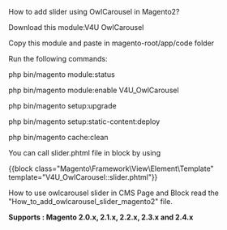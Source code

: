 How to add slider using OwlCarousel in Magento2?

Download this module:V4U OwlCarousel

Copy this module and paste in magento-root/app/code folder

Run the following commands:

php bin/magento module:status

php bin/magento module:enable V4U_OwlCarousel

php bin/magento setup:upgrade

php bin/magento setup:static-content:deploy

php bin/magento cache:clean

You can call slider.phtml file in block by using

{{block class="Magento\Framework\View\Element\Template" template="V4U_OwlCarousel::slider.phtml"}}

How to use owlcarousel slider in CMS Page and Block read the "How_to_add_owlcarousel_slider_magento2" file.

<b>Supports : Magento 2.0.x, 2.1.x, 2.2.x, 2.3.x and 2.4.x</b>
